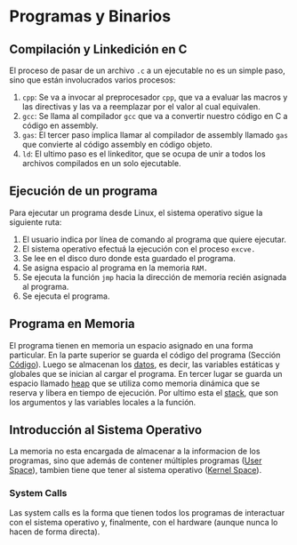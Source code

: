 # Programas y Binarios

## Compilación y Linkedición en C

El proceso de pasar de un archivo `.c` a un ejecutable no es un simple paso, sino que están involucrados varios procesos:

1. `cpp`: Se va a invocar al preprocesador `cpp`, que va a evaluar las macros y las directivas y las va a reemplazar por el valor al cual equivalen.
2. `gcc`: Se llama al compilador `gcc` que va a convertir nuestro código en C a código en assembly.
3. `gas`: El tercer paso implica llamar al compilador de assembly llamado `gas` que convierte al código assembly en código objeto.
4. `ld`: El ultimo paso es el linkeditor, que se ocupa de unir a todos los archivos compilados en un solo ejecutable.

## Ejecución de un programa

Para ejecutar un programa desde Linux, el sistema operativo sigue la siguiente ruta:

1. El usuario indica por línea de comando al programa que quiere ejecutar.
2. El sistema operativo efectuá la ejecución con el proceso `excve.`
3. Se lee en el disco duro donde esta guardado el programa.
4. Se asigna espacio al programa en la memoria `RAM.`
5. Se ejecuta la función `jmp` hacia la dirección de memoria recién asignada al programa.
6. Se ejecuta el programa.

## Programa en Memoria

El programa tienen en memoria un espacio asignado en una forma particular. En la parte superior se guarda el código del programa (Sección <u>Código</u>). Luego se almacenan los <u>datos</u>, es decir, las variables estáticas y globales que se inician al cargar el programa. En tercer lugar se guarda un espacio llamado <u>heap</u> que se utiliza como memoria dinámica que se reserva y libera en tiempo de ejecución. Por ultimo esta el <u>stack</u>, que son los argumentos y las variables locales a la función.

## Introducción al Sistema Operativo

La memoria no esta encargada de almacenar a la informacion de los programas, sino que además de contener múltiples programas (<u>User Space</u>), tambien tiene que tener al sistema operativo (<u>Kernel Space</u>).


### System Calls

Las system calls es la forma que tienen todos los programas de interactuar con el sistema operativo y, finalmente, con el hardware (aunque nunca lo hacen de forma directa).

































